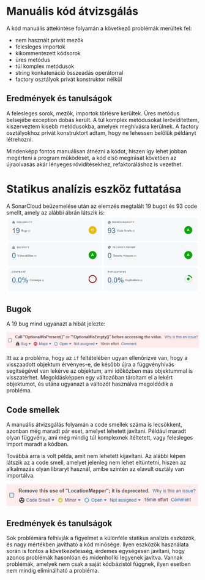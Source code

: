 # Manuális kód átvizsgálás
A kód manuális áttekintése folyamán a következő problémák merültek fel:
- nem használt privát mezők
- felesleges importok
- kikommentezett kódsorok
- üres metódus
- túl komplex metódusok
- string konkatenáció összeadás operátorral
- factory osztályok privát konstruktor nélkül
## Eredmények és tanulságok
A felesleges sorok, mezők, importok törlésre kerültek. Üres metódus belsejébe exception dobás került. A túl komplex metódusokat lerövidítettem, kiszerveztem kisebb metódusokba, amelyek meghívásra kerülnek. A factory osztályokhoz privát konstruktort adtam, hogy ne lehessen belőlük példányt létrehozni.

Mindenképp fontos manuálisan átnézni a kódot, hiszen így lehet jobban megérteni a program működését, a kód első megírását követően az újraolvasás akár lényeges rövidítésekhez, refaktoráláshoz is vezethet.
# Statikus analízis eszköz futtatása
A SonarCloud beüzemelése után az elemzés megtalált 19 bugot és 93 code smellt, amely az alábbi ábrán látszik is:
![](sonar_issues.png)
## Bugok
A 19 bug mind ugyanazt a hibát jelezte:

![](bug.png)

Itt az a probléma, hogy az `if` feltételében ugyan ellenőrizve van, hogy a visszaadott objektum érvényes-e, de később újra a függvényhívás segítségével van lekérve az objektum, ami időközben más objektummal is visszatérhet. Megoldásképpen egy változóban tároltam el a lekért objektumot, és utána ugyanazt a változót használva megoldódik a probléma.

## Code smellek
A manuális átvizsgálás folyamán a code smellek száma is lecsökkent, azonban még maradt pár eset, amelyet lehetett javítani. Például maradt olyan függvény, ami még mindig túl komplexnek ítéltetett, vagy felesleges import maradt a kódban.

Továbbá arra is volt példa, amit nem lehetett kijavítani. Az alábbi képen látszik az a code smell, amelyet jelenleg nem lehet eltüntetni, hiszen az alkalmazás olyan libraryt használ, amibe szintén az elavult osztály van importálva.

![](code_smell.png)

## Eredmények és tanulságok
Sok problémára felhívják a figyelmet a különféle statikus analízis eszközök, és nagy mértékben javítható a kód minősége. Ilyen eszközök használata során is fontos a következetesség, érdemes egységesen javítani, hogy azonos problémák hasonlóan és midenhol ki legyenek javítva. Vannak problémák, amelyek nem csak a saját kódbázistól függnek, ilyen esetben nem mindig eliminálható a probléma. 